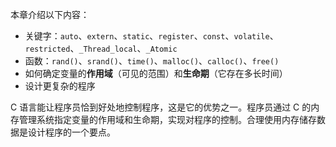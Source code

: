 本章介绍以下内容：

- 关键字：`auto`、`extern`、`static`、`register`、`const`、`volatile`、`restricted`、`_Thread_local`、`_Atomic`
- 函数：`rand()`、`srand()`、`time()`、`malloc()`、`calloc()`、`free()`
- 如何确定变量的**作用域**（可见的范围）和**生命期**（它存在多长时间）
- 设计更复杂的程序

C 语言能让程序员恰到好处地控制程序，这是它的优势之一。程序员通过 C 的内存管理系统指定变量的作用域和生命期，实现对程序的控制。合理使用内存储存数据是设计程序的一个要点。

